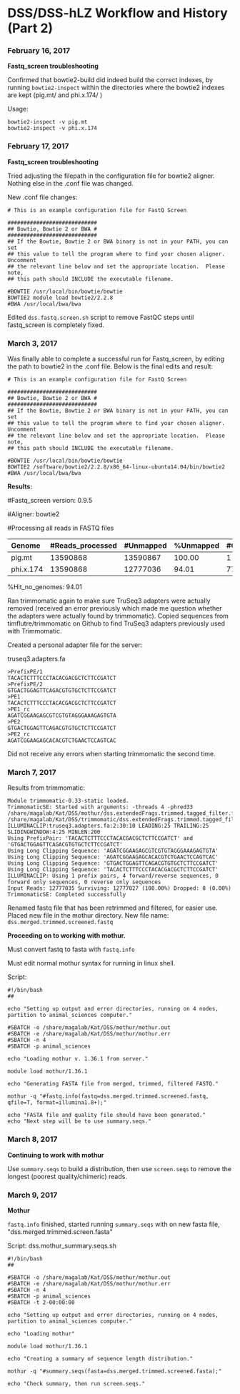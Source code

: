 # DSS/DSS-hLZ Workflow and History (Part 2)

### February 16, 2017

**Fastq_screen troubleshooting**

Confirmed that bowtie2-build did indeed build the correct indexes, by running ```bowtie2-inspect``` within the directories where the bowtie2 indexes are kept (pig.mt/ and phi.x.174/ )

Usage:

```
bowtie2-inspect -v pig.mt
bowtie2-inspect -v phi.x.174
```

### February 17, 2017

**Fastq_screen troubleshooting**

Tried adjusting the filepath in the configuration file for bowtie2 aligner. Nothing else in the .conf file was changed.

New .conf file changes:

```
# This is an example configuration file for FastQ Screen

############################
## Bowtie, Bowtie 2 or BWA #
############################
## If the Bowtie, Bowtie 2 or BWA binary is not in your PATH, you can set
## this value to tell the program where to find your chosen aligner.  Uncomment
## the relevant line below and set the appropriate location.  Please note,
## this path should INCLUDE the executable filename.

#BOWTIE	/usr/local/bin/bowtie/bowtie
BOWTIE2 module load bowtie2/2.2.8
#BWA /usr/local/bwa/bwa
```

Edited ```dss.fastq.screen.sh``` script to remove FastQC steps until fastq_screen is completely fixed.

### March 3, 2017

Was finally able to complete a successful run for Fastq_screen, by editing the path to bowtie2 in the .conf file. Below is the final edits and result:

```
# This is an example configuration file for FastQ Screen

############################
## Bowtie, Bowtie 2 or BWA #
############################
## If the Bowtie, Bowtie 2 or BWA binary is not in your PATH, you can set
## this value to tell the program where to find your chosen aligner.  Uncomment
## the relevant line below and set the appropriate location.  Please note,
## this path should INCLUDE the executable filename.

#BOWTIE	/usr/local/bin/bowtie/bowtie
BOWTIE2 /software/bowtie2/2.2.8/x86_64-linux-ubuntu14.04/bin/bowtie2
#BWA /usr/local/bwa/bwa
```

**Results:**

#Fastq_screen version: 0.9.5

#Aligner: bowtie2

#Processing all reads in FASTQ files

| Genome | #Reads_processed	| #Unmapped	| %Unmapped | #One_hit_one_genome	| %One_hit_one_genome	| #Multiple_hits_one_genome |	%Multiple_hits_one_genome	| #One_hit_multiple_genomes | 	%One_hit_multiple_genomes | Multiple_hits_multiple_genomes | 	%Multiple_hits_multiple_genomes |
|:----|:----|:------|:-----|:-----|:------|:------|:-----|:-----|:-----|:-----|:-----|
| pig.mt | 13590868	| 13590867 | 100.00 | 1	| 0.00 | 0 | 0.00	| 0	| 0.00	| 0	| 0.00 |
| phi.x.174	| 13590868 |	12777036 |	94.01 |	773371 |	5.69 |	40461 |	0.30 |	0 |	0.00 |	00.00 | 0.00 |

%Hit_no_genomes: 94.01

Ran trimmomatic again to make sure TruSeq3 adapters were actually removed (received an error previously which made me question whether the adapters were actually found by trimmomatic). Copied sequences from timflutre/trimmomatic on Github to find TruSeq3 adapters previously used with Trimmomatic.

Created a personal adapter file for the server:

truseq3.adapters.fa

```
>PrefixPE/1
TACACTCTTTCCCTACACGACGCTCTTCCGATCT
>PrefixPE/2
GTGACTGGAGTTCAGACGTGTGCTCTTCCGATCT
>PE1
TACACTCTTTCCCTACACGACGCTCTTCCGATCT
>PE1_rc
AGATCGGAAGAGCGTCGTGTAGGGAAAGAGTGTA
>PE2
GTGACTGGAGTTCAGACGTGTGCTCTTCCGATCT
>PE2_rc
AGATCGGAAGAGCACACGTCTGAACTCCAGTCAC
```

Did not receive any errors when starting trimmomatic the second time.

### March 7, 2017

Results from trimmomatic:

```
Module trimmomatic-0.33-static loaded.
TrimmomaticSE: Started with arguments: -threads 4 -phred33 /share/magalab/Kat/DSS/mothur/dss.extendedFrags.trimmed.tagged_filter.fastq /share/magalab/Kat/DSS/trimmomatic/dss.extendedFrags.trimmed.tagged_filter.trimmed.fastq ILLUMINACLIP:truseq3.adapters.fa:2:30:10 LEADING:25 TRAILING:25 SLIDINGWINDOW:4:25 MINLEN:200
Using PrefixPair: 'TACACTCTTTCCCTACACGACGCTCTTCCGATCT' and 'GTGACTGGAGTTCAGACGTGTGCTCTTCCGATCT'
Using Long Clipping Sequence: 'AGATCGGAAGAGCGTCGTGTAGGGAAAGAGTGTA'
Using Long Clipping Sequence: 'AGATCGGAAGAGCACACGTCTGAACTCCAGTCAC'
Using Long Clipping Sequence: 'GTGACTGGAGTTCAGACGTGTGCTCTTCCGATCT'
Using Long Clipping Sequence: 'TACACTCTTTCCCTACACGACGCTCTTCCGATCT'
ILLUMINACLIP: Using 1 prefix pairs, 4 forward/reverse sequences, 0 forward only sequences, 0 reverse only sequences
Input Reads: 12777035 Surviving: 12777027 (100.00%) Dropped: 8 (0.00%)
TrimmomaticSE: Completed successfully
```

Renamed fastq file that has been retrimmed and filtered, for easier use. Placed new file in the mothur directory. New file name: ```dss.merged.trimmed.screened.fastq```

**Proceeding on to working with mothur.**

Must convert fastq to fasta with ```fastq.info```

Must edit normal mothur syntax for running in linux shell.

Script:
```
#!/bin/bash
##

echo "Setting up output and error directories, running on 4 nodes, partition to animal_sciences computer."

#SBATCH -o /share/magalab/Kat/DSS/mothur/mothur.out
#SBATCH -e /share/magalab/Kat/DSS/mothur/mothur.err
#SBATCH -n 4
#SBATCH -p animal_sciences

echo "Loading mothur v. 1.36.1 from server."

module load mothur/1.36.1

echo "Generating FASTA file from merged, trimmed, filtered FASTQ."

mothur -q "#fastq.info(fastq=dss.merged.trimmed.screened.fastq, qfile=T, format=illumina1.8+);"

echo "FASTA file and quality file should have been generated."
echo "Next step will be to use summary.seqs."
```

### March 8, 2017
**Continuing to work with mothur**

Use ```summary.seqs``` to build a distribution, then use ```screen.seqs``` to remove the longest (poorest quality/chimeric) reads.

### March 9, 2017
**Mothur**

```fastq.info``` finished, started running ```summary.seqs``` with on new fasta file, "dss.merged.trimmed.screen.fasta"

Script: dss.mothur_summary.seqs.sh
```
#!/bin/bash
##

#SBATCH -o /share/magalab/Kat/DSS/mothur/mothur.out
#SBATCH -e /share/magalab/Kat/DSS/mothur/mothur.err
#SBATCH -n 4
#SBATCH -p animal_sciences
#SBATCH -t 2-00:00:00

echo "Setting up output and error directories, running on 4 nodes, partition to animal_sciences computer."

echo "Loading mothur"

module load mothur/1.36.1

echo "Creating a summary of sequence length distribution."

mothur -q "#summary.seqs(fasta=dss.merged.trimmed.screened.fasta);"

echo "Check summary, then run screen.seqs."
```
